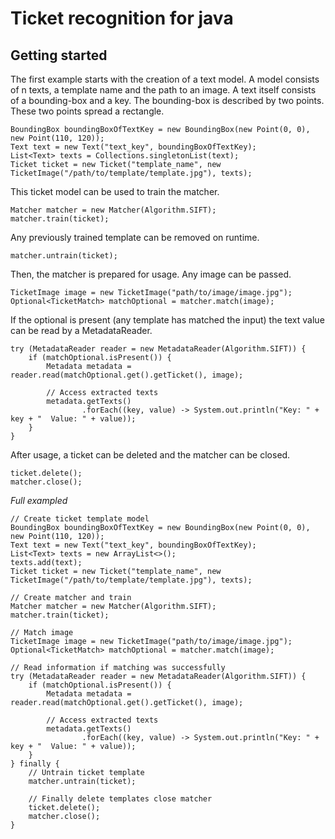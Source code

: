 # Ticket recognition for java

## Getting started
The first example starts with the creation of a text model.
A model consists of n texts, a template name and the path to an image.
A text itself consists of a bounding-box and a key.
The bounding-box is described by two points.
These two points spread a rectangle.
```
BoundingBox boundingBoxOfTextKey = new BoundingBox(new Point(0, 0), new Point(110, 120));
Text text = new Text("text_key", boundingBoxOfTextKey);
List<Text> texts = Collections.singletonList(text);
Ticket ticket = new Ticket("template_name", new TicketImage("/path/to/template/template.jpg"), texts);
```

This ticket model can be used to train the matcher.
```
Matcher matcher = new Matcher(Algorithm.SIFT);
matcher.train(ticket);
```
Any previously trained template can be removed on runtime.
```
matcher.untrain(ticket);
```

Then, the matcher is prepared for usage. Any image can be passed.
```
TicketImage image = new TicketImage("path/to/image/image.jpg");
Optional<TicketMatch> matchOptional = matcher.match(image);
```

If the optional is present (any template has matched the input) the text value can be read
by a MetadataReader.
```
try (MetadataReader reader = new MetadataReader(Algorithm.SIFT)) {
    if (matchOptional.isPresent()) {
        Metadata metadata = reader.read(matchOptional.get().getTicket(), image);

        // Access extracted texts
        metadata.getTexts()
                .forEach((key, value) -> System.out.println("Key: " + key + "  Value: " + value));
    }
}
``` 

After usage, a ticket can be deleted and the matcher can be closed.
```
ticket.delete();
matcher.close();
```

*Full exampled*
```
// Create ticket template model
BoundingBox boundingBoxOfTextKey = new BoundingBox(new Point(0, 0), new Point(110, 120));
Text text = new Text("text_key", boundingBoxOfTextKey);
List<Text> texts = new ArrayList<>();
texts.add(text);
Ticket ticket = new Ticket("template_name", new TicketImage("/path/to/template/template.jpg"), texts);

// Create matcher and train
Matcher matcher = new Matcher(Algorithm.SIFT);
matcher.train(ticket);

// Match image
TicketImage image = new TicketImage("path/to/image/image.jpg");
Optional<TicketMatch> matchOptional = matcher.match(image);

// Read information if matching was successfully
try (MetadataReader reader = new MetadataReader(Algorithm.SIFT)) {
    if (matchOptional.isPresent()) {
        Metadata metadata = reader.read(matchOptional.get().getTicket(), image);

        // Access extracted texts
        metadata.getTexts()
                .forEach((key, value) -> System.out.println("Key: " + key + "  Value: " + value));
    }
} finally {
    // Untrain ticket template
    matcher.untrain(ticket);

    // Finally delete templates close matcher
    ticket.delete();
    matcher.close();
}
```
